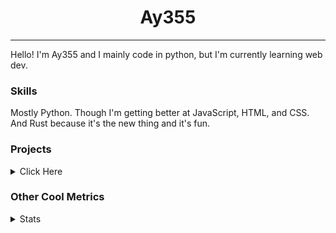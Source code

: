 <h1 align="center"><b>Ay355</b></h1>

---

Hello! I'm Ay355 and I mainly code in python, but I'm currently learning web dev.


### Skills

Mostly Python. Though I'm getting better at JavaScript, HTML, and CSS. And Rust because it's the new thing and it's fun.


### Projects

<details>
 <summary>Click Here</summary>
<br>

 This is probably out of date

[Standle](https://discord.com/oauth2/authorize?client_id=810345494223781899&scope=bot&permissions=8)
 - A multipurpose discord bot for your discord server. Has useful and fun commands for you to mess around with. Made with [discord.py](https://www.github.com/Rapptz/discord.py).

[RoboAy355](https://github.com/Ay-355/RoboAy355)
 - A personal discord bot that I use for random things.

[Asyncdictionary](https://github.com/Ay-355/asyncdictionary)
 - An async wrapper for the freedictionaryAPI. See the README for more info.

 
That's pretty much it, other stuff is closed-source.
 
</details>


### Other Cool Metrics


<details>
<summary>Stats</summary>
<br>
 
<a href="https://github.com/Ay-355">
 <img align="center" src="https://github-readme-stats.vercel.app/api?username=Ay-355&theme=tokyonight&show_icons=true&count_private=true&hide_border=true" />
</a><a href="https://github.com/Ay-355">
  <img align="center" src="https://github-readme-stats.vercel.app/api/top-langs/?username=Ay-355&hide=toml,yaml,cmake&layout=compact&langs_count=8&theme=tokyonight&hide_border=true" />
</a>

 
&nbsp; <!-- Space character to put some space between the different stat types. -->

 
<!--START_SECTION:waka-->
**🐱 My Github Data** 

> 🏆 510 Contributions in the Year 2021
 > 
> 📦 1.3 kB Used in Github's Storage 
 > 
> 🚫 Not Opted to Hire
 > 
> 📜 13 Public Repositories 
 > 
> 🔑 4 Private Repositories  
 > 
**I'm an Early 🐤** 

```text
🌞 Morning    16 commits     █░░░░░░░░░░░░░░░░░░░░░░░░   6.23% 
🌆 Daytime    121 commits    ███████████░░░░░░░░░░░░░░   47.08% 
🌃 Evening    116 commits    ███████████░░░░░░░░░░░░░░   45.14% 
🌙 Night      4 commits      ░░░░░░░░░░░░░░░░░░░░░░░░░   1.56%

```
📅 **I'm Most Productive on Thursday** 

```text
Monday       42 commits     ████░░░░░░░░░░░░░░░░░░░░░   16.34% 
Tuesday      31 commits     ███░░░░░░░░░░░░░░░░░░░░░░   12.06% 
Wednesday    21 commits     ██░░░░░░░░░░░░░░░░░░░░░░░   8.17% 
Thursday     47 commits     ████░░░░░░░░░░░░░░░░░░░░░   18.29% 
Friday       46 commits     ████░░░░░░░░░░░░░░░░░░░░░   17.9% 
Saturday     44 commits     ████░░░░░░░░░░░░░░░░░░░░░   17.12% 
Sunday       26 commits     ██░░░░░░░░░░░░░░░░░░░░░░░   10.12%

```


📊 **This Week I Spent My Time On** 

```text
💬 Programming Languages: 
Rust                     2 hrs 12 mins       ███████░░░░░░░░░░░░░░░░░░   30.44% 
Python                   1 hr 43 mins        ██████░░░░░░░░░░░░░░░░░░░   23.72% 
VimL                     1 hr 38 mins        █████░░░░░░░░░░░░░░░░░░░░   22.68% 
Markdown                 52 mins             ███░░░░░░░░░░░░░░░░░░░░░░   12.01% 
YAML                     26 mins             █░░░░░░░░░░░░░░░░░░░░░░░░   6.13%

🔥 Editors: 
VS Code                  4 hrs 50 mins       ████████████████░░░░░░░░░   64.29% 
Vim                      2 hrs 34 mins       ████████░░░░░░░░░░░░░░░░░   34.12% 
Notepad++                7 mins              ░░░░░░░░░░░░░░░░░░░░░░░░░   1.59%

🐱‍💻 Projects: 
haste-cli                2 hrs 18 mins       ████████░░░░░░░░░░░░░░░░░   31.78% 
Unknown Project          2 hrs 5 mins        ███████░░░░░░░░░░░░░░░░░░   28.85% 
bot                      1 hr 38 mins        █████░░░░░░░░░░░░░░░░░░░░   22.55% 
learnxinyminutes-docs    56 mins             ███░░░░░░░░░░░░░░░░░░░░░░   12.95% 
standle-bot              7 mins              ░░░░░░░░░░░░░░░░░░░░░░░░░   1.78%

💻 Operating System: 
Windows                  7 hrs 31 mins       █████████████████████████   100.0%

```

**I Mostly Code in Python** 

```text
Python                   7 repos             ███████████████████░░░░░░   77.78% 
HTML                     1 repo              ██░░░░░░░░░░░░░░░░░░░░░░░   11.11% 
C++                      1 repo              ██░░░░░░░░░░░░░░░░░░░░░░░   11.11%

```



 Last Updated on 11/09/2021
<!--END_SECTION:waka-->
</details>
